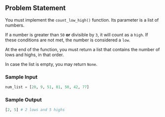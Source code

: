 ## Problem Statement

You must implement the `count_low_high()` function. Its parameter is a list of numbers.

If a number is greater than `50` **or** divisible by `3`, it will count as a `high`. If these conditions are not met, the number is considered a `low`.

At the end of the function, you must return a list that contains the number of lows and highs, in that order.

In case the list is empty, you may return `None`.

### Sample Input 

```python
num_list = [20, 9, 51, 81, 50, 42, 77]
```

### Sample Output 

```python
[2, 5] # 2 lows and 5 highs
```
